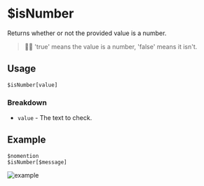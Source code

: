 # $isNumber
Returns whether or not the provided value is a number.
> 🧙‍♂️ 'true' means the value is a number, 'false' means it isn't.

## Usage
```
$isNumber[value]
```

### Breakdown
- `value` - The text to check.

## Example
```
$nomention
$isNumber[$message]
```

![example](https://user-images.githubusercontent.com/69215413/126853722-cb6b4721-0a9f-4300-b3d3-c0f6e2c601b2.png)
